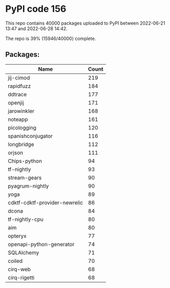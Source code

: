 # PyPI code 156

This repo contains 40000 packages uploaded to PyPI between 
2022-06-21 13:47 and 2022-06-28 14:42.

The repo is 39% (15946/40000) complete.

## Packages:

| Name  | Count |
| ----- | ----- |
| jij-cimod | 219 |
| rapidfuzz | 184 |
| ddtrace | 177 |
| openjij | 171 |
| jarowinkler | 168 |
| noteapp | 161 |
| picologging | 120 |
| spanishconjugator | 116 |
| longbridge | 112 |
| orjson | 111 |
| Chips-python | 94 |
| tf-nightly | 93 |
| stream-gears | 90 |
| pyagrum-nightly | 90 |
| yoga | 89 |
| cdktf-cdktf-provider-newrelic | 86 |
| dcona | 84 |
| tf-nightly-cpu | 80 |
| aim | 80 |
| opteryx | 77 |
| openapi-python-generator | 74 |
| SQLAlchemy | 71 |
| coiled | 70 |
| cirq-web | 68 |
| cirq-rigetti | 68 |


